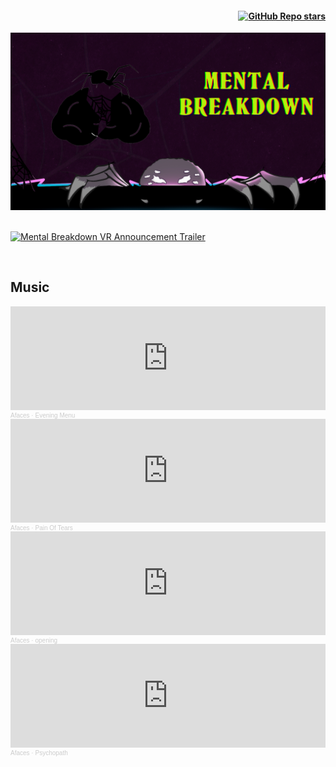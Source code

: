 <h4 align="right">
<a href="https://github.com/NottGaming/MentalBreakdown"><img alt="GitHub Repo stars" src="https://img.shields.io/github/stars/NottGaming/MentalBreakdown?style=social"></a>
</h4>
<div>
<a href="https://github.com/NottGaming/MentalBreakdown">
<img src="assets/images/Web_Banner.png" width="1080" alt="Poster">
</a>
</div>

<br/>

[![Mental Breakdown VR Announcement Trailer](http://img.youtube.com/vi/TTFj3lOalsg/0.jpg)](http://www.youtube.com/watch?v=TTFj3lOalsg "Mental Breakdown VR Announcement Trailer")

<br/>

## Music

<iframe width="100%" height="166" scrolling="no" frameborder="no" src="https://w.soundcloud.com/player/?url=https%3A//api.soundcloud.com/tracks/1379434693&color=%2374646c&auto_play=false&hide_related=false&show_comments=true&show_user=true&show_reposts=false&show_artwork=false&show_teaser=false"></iframe><div style="font-size: 10px; color: #cccccc;line-break: anywhere;word-break: normal;overflow: hidden;white-space: nowrap;text-overflow: ellipsis; font-family: Interstate,Lucida Grande,Lucida Sans Unicode,Lucida Sans,Garuda,Verdana,Tahoma,sans-serif;font-weight: 100;"><a href="https://soundcloud.com/afaces" title="Afaces" target="_blank" style="color: #cccccc; text-decoration: none;">Afaces</a> · <a href="https://soundcloud.com/afaces/evening-menu" title="Evening Menu" target="_blank" style="color: #cccccc; text-decoration: none;">Evening Menu</a></div>

<iframe width="100%" height="166" scrolling="no" frameborder="no" src="https://w.soundcloud.com/player/?url=https%3A//api.soundcloud.com/tracks/1381857940&color=%2374646c&auto_play=false&hide_related=false&show_comments=true&show_user=true&show_reposts=false&show_artwork=false&show_teaser=false"></iframe><div style="font-size: 10px; color: #cccccc;line-break: anywhere;word-break: normal;overflow: hidden;white-space: nowrap;text-overflow: ellipsis; font-family: Interstate,Lucida Grande,Lucida Sans Unicode,Lucida Sans,Garuda,Verdana,Tahoma,sans-serif;font-weight: 100;"><a href="https://soundcloud.com/afaces" title="Afaces" target="_blank" style="color: #cccccc; text-decoration: none;">Afaces</a> · <a href="https://soundcloud.com/afaces/pain-of-tears" title="Pain Of Tears" target="_blank" style="color: #cccccc; text-decoration: none;">Pain Of Tears</a></div>

<iframe width="100%" height="166" scrolling="no" frameborder="no" src="https://w.soundcloud.com/player/?url=https%3A//api.soundcloud.com/tracks/1382222437&color=%2374646c&auto_play=false&hide_related=false&show_comments=true&show_user=true&show_reposts=false&show_artwork=false&show_teaser=false"></iframe><div style="font-size: 10px; color: #cccccc;line-break: anywhere;word-break: normal;overflow: hidden;white-space: nowrap;text-overflow: ellipsis; font-family: Interstate,Lucida Grande,Lucida Sans Unicode,Lucida Sans,Garuda,Verdana,Tahoma,sans-serif;font-weight: 100;"><a href="https://soundcloud.com/afaces" title="Afaces" target="_blank" style="color: #cccccc; text-decoration: none;">Afaces</a> · <a href="https://soundcloud.com/afaces/opening" title="opening" target="_blank" style="color: #cccccc; text-decoration: none;">opening</a></div>

<iframe width="100%" height="166" scrolling="no" frameborder="no" src="https://w.soundcloud.com/player/?url=https%3A//api.soundcloud.com/tracks/1385858197&color=%2374646c&auto_play=false&hide_related=false&show_comments=true&show_user=true&show_reposts=false&show_artwork=false&show_teaser=false"></iframe><div style="font-size: 10px; color: #cccccc;line-break: anywhere;word-break: normal;overflow: hidden;white-space: nowrap;text-overflow: ellipsis; font-family: Interstate,Lucida Grande,Lucida Sans Unicode,Lucida Sans,Garuda,Verdana,Tahoma,sans-serif;font-weight: 100;"><a href="https://soundcloud.com/afaces" title="Afaces" target="_blank" style="color: #cccccc; text-decoration: none;">Afaces</a> · <a href="https://soundcloud.com/afaces/psychopath" title="Psychopath" target="_blank" style="color: #cccccc; text-decoration: none;">Psychopath</a></div>
